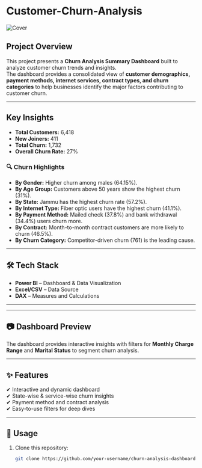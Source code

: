 # Customer-Churn-Analysis


![Cover](Screenshot%202025-09-18%20123849.png)

##  Project Overview
This project presents a **Churn Analysis Summary Dashboard** built to analyze customer churn trends and insights.  
The dashboard provides a consolidated view of **customer demographics, payment methods, internet services, contract types, and churn categories** to help businesses identify the major factors contributing to customer churn.

---

##  Key Insights
- **Total Customers:** 6,418  
- **New Joiners:** 411  
- **Total Churn:** 1,732  
- **Overall Churn Rate:** 27%  

### 🔍 Churn Highlights
- **By Gender:** Higher churn among males (64.15%).  
- **By Age Group:** Customers above 50 years show the highest churn (31%).  
- **By State:** Jammu has the highest churn rate (57.2%).  
- **By Internet Type:** Fiber optic users have the highest churn (41.1%).  
- **By Payment Method:** Mailed check (37.8%) and bank withdrawal (34.4%) users churn more.  
- **By Contract:** Month-to-month contract customers are more likely to churn (46.5%).  
- **By Churn Category:** Competitor-driven churn (761) is the leading cause.  

---

## 🛠️ Tech Stack
- **Power BI** – Dashboard & Data Visualization  
- **Excel/CSV** – Data Source  
- **DAX** – Measures and Calculations  

---


---

## 📷 Dashboard Preview
The dashboard provides interactive insights with filters for **Monthly Charge Range** and **Marital Status** to segment churn analysis.

---

## ✨ Features
✔ Interactive and dynamic dashboard  
✔ State-wise & service-wise churn insights  
✔ Payment method and contract analysis  
✔ Easy-to-use filters for deep dives  

---

## 📌 Usage
1. Clone this repository:
   ```bash
   git clone https://github.com/your-username/churn-analysis-dashboard.git

